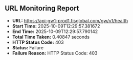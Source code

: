 ## URL Monitoring Report

- **URL:** https://api-gw1-prod1.fisglobal.com/gw/v1/health
- **Start Time:** 2025-10-09T12:29:57.381672
- **End Time:** 2025-10-09T12:29:57.790142
- **Total Time Taken:** 0.40847 seconds
- **HTTP Status Code:** 403
- **Status:** Failure
- **Failure Reason:** HTTP Status Code: 403
